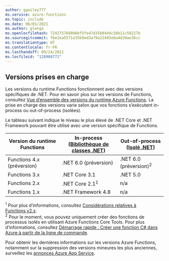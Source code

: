 ```yaml
---
author: ggailey777
ms.service: azure-functions
ms.topic: include
ms.date: 06/01/2021
ms.author: glenga
ms.openlocfilehash: 729275766806bf5fe47d35b04ddc58b11c58217b
ms.sourcegitcommit: f6e2ea5571e35b9ed3a79a22485eba4d20ae36cc
ms.translationtype: HT
ms.contentlocale: fr-FR
ms.lasthandoff: 09/24/2021
ms.locfileid: "128908772"
---
```

## <a name="supported-versions"></a>Versions prises en charge

Les versions du runtime Functions fonctionnent avec des versions spécifiques de .NET. Pour en savoir plus sur les versions de Functions, consultez [Vue d’ensemble des versions du runtime Azure Functions](../articles/azure-functions/functions-versions.md). La prise en charge des versions varie selon que vos fonctions s’exécutent in-process ou out-of-process (isolées). 

Le tableau suivant indique le niveau le plus élevé de .NET Core et .NET Framework pouvant être utilisé avec une version spécifique de Functions. 

| Version du runtime Functions | In-process<br/>([Bibliothèque de classes .NET](../articles/azure-functions/functions-dotnet-class-library.md)) | Out-of-process<br/>([Isolé .NET](../articles/azure-functions/dotnet-isolated-process-guide.md)) |
| ---- | ---- | --- |
| Functions 4.x (préversion) | .NET 6.0 (préversion)| .NET 6.0 (préversion)<sup>2</sup> |
| Functions 3.x | .NET Core 3.1 | .NET 5.0 |
| Functions 2.x | .NET Core 2.1<sup>1</sup> | n/a |
| Functions 1.x | .NET Framework 4.8 | n/a |

<sup>1</sup> Pour plus d’informations, consultez [Considérations relatives à Functions v2.x](../articles/azure-functions/functions-dotnet-class-library.md#functions-v2x-considerations).    
<sup>2</sup> Pour le moment, vous pouvez uniquement créer des fonctions de processus isolés en utilisant Azure Functions Core Tools. Pour plus d’informations, consultez [Démarrage rapide : Créer une fonction C# dans Azure à partir de la ligne de commande](../articles/azure-functions/create-first-function-cli-csharp.md?tabs=isolated-process).  

Pour obtenir les dernières informations sur les versions Azure Functions, notamment sur la suppression des versions mineures les plus anciennes, surveillez les [annonces Azure App Service](https://github.com/Azure/app-service-announcements/issues).
